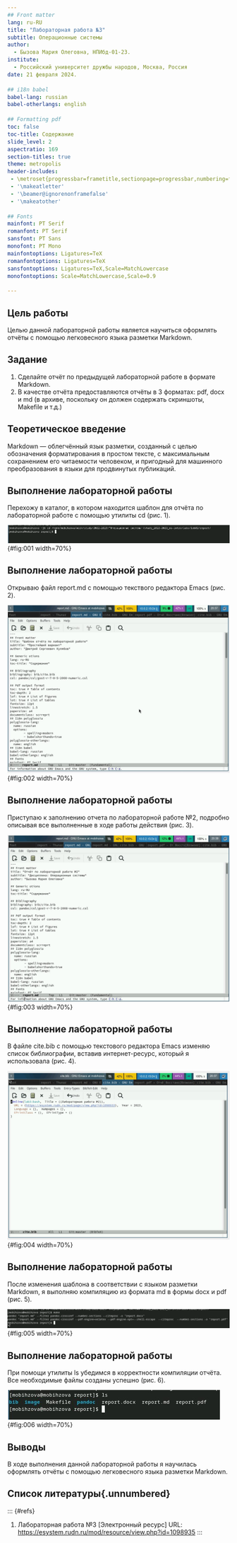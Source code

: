 ```yaml
---
## Front matter
lang: ru-RU
title: "Лабораторная работа №3"
subtitle: Операционные системы
author:
  - Бызова Мария Олеговна, НПИбд-01-23.
institute:
  - Российский университет дружбы народов, Москва, Россия
date: 21 февраля 2024.

## i18n babel
babel-lang: russian
babel-otherlangs: english

## Formatting pdf
toc: false
toc-title: Содержание
slide_level: 2
aspectratio: 169
section-titles: true
theme: metropolis
header-includes:
 - \metroset{progressbar=frametitle,sectionpage=progressbar,numbering=fraction}
 - '\makeatletter'
 - '\beamer@ignorenonframefalse'
 - '\makeatother'

## Fonts 
mainfont: PT Serif 
romanfont: PT Serif 
sansfont: PT Sans 
monofont: PT Mono 
mainfontoptions: Ligatures=TeX 
romanfontoptions: Ligatures=TeX 
sansfontoptions: Ligatures=TeX,Scale=MatchLowercase 
monofontoptions: Scale=MatchLowercase,Scale=0.9

---
```


## Цель работы

Целью данной лабораторной работы является научиться оформлять отчёты с помощью легковесного языка разметки Markdown.

## Задание

1. Сделайте отчёт по предыдущей лабораторной работе в формате Markdown.
2. В качестве отчёта предоставляются отчёты в 3 форматах: pdf, docx и md (в архиве, поскольку он должен содержать скриншоты, Makefile и т.д.)

## Теоретическое введение

Markdown — облегчённый язык разметки, созданный с целью обозначения форматирования в простом тексте, с максимальным сохранением его читаемости человеком, и пригодный для машинного преобразования в языки для продвинутых публикаций.

## Выполнение лабораторной работы

Перехожу в каталог, в котором находится шаблон для отчёта по лабораторной работе с помощью утилиты cd (рис. 1).

![Перемещение между директориями](image/1.png){#fig:001 width=70%}

## Выполнение лабораторной работы

Открываю файл report.md с помощью текствого редактора Emacs (рис. 2).

![Открытие файла шаблона](image/2.png){#fig:002 width=70%}

## Выполнение лабораторной работы

Приступаю к заполнению отчета по лабораторной работе №2, подробно описывая все выполненные в ходе работы действия (рис. 3).

![Редактирование файла](image/3.png){#fig:003 width=70%}

## Выполнение лабораторной работы

В файле cite.bib c помощью текстового редактора Emacs изменяю список библиографии, вставив интернет-ресурс, который я использовала (рис. 4).

![Редактирование файла](image/4.png){#fig:004 width=70%}

## Выполнение лабораторной работы

После изменения шаблона в соответствии с языком разметки Markdown, я выполняю компиляцию из формата md в формы docx и pdf (рис. 5).

![Компиляций отчета](image/5.png){#fig:005 width=70%}

## Выполнение лабораторной работы

При помощи утилиты ls убедимся в корректности компиляции отчёта. Все необходимые файлы созданы успешно (рис. 6).

![Каталог отчёта](image/6.png){#fig:006 width=70%}

## Выводы

В ходе выполнения данной лабораторной работы я научилась оформлять отчёты с помощью легковесного языка разметки Markdown.

## Список литературы{.unnumbered}

::: {#refs}
1. Лабораторная работа №3 [Электронный ресурс] URL: https://esystem.rudn.ru/mod/resource/view.php?id=1098935
:::



